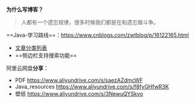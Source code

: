 **为什么写博客？**

> 人都有一个遗忘规律，很多时候我们都是在和遗忘做斗争。


==Java-学习路线==：https://www.cnblogs.com/zwtblog/p/16122165.html

- [文章分类列表](https://www.cnblogs.com/zwtblog/tag/)
- ==侧边栏支持搜索功能==


阿里云网盘**分享**：

- PDF https://www.aliyundrive.com/s/saezAZdmcWF
- Java_resources https://www.aliyundrive.com/s/f8fyGHfwR3K
- 壁纸 https://www.aliyundrive.com/s/3NewuQYSkvo
